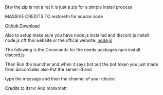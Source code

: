 Btw the zip is not a rat it is just a zip for a simple install process 

MASSIVE CREDITS TO restorefn for source code



[Github Download](blob:https://github.com/75915ae7-5c69-4b32-a2ff-6b95d3d8e5d2)


Also to setup make sure you have node.js installed and discord.js  install node.js off this website or the offical website: [node.js](https://nodejs.org/en/download)

The following is the Commands for the needs packages npm install discord.js


  Then Run the launcher and when it says bot put the bot token you just made from discord.dev also Put the server id and

  type the message and then the channel of your choice

  Credits to itzrxr And monkmatt
